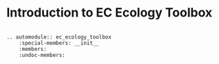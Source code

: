 # Introduction to EC Ecology Toolbox


```{toctree}
```

```{eval-rst}
.. automodule:: ec_ecology_toolbox
    :special-members: __init__
    :members:
    :undoc-members:
```
